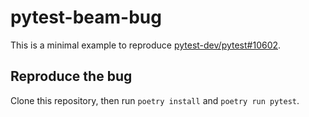 # pytest-beam-bug

This is a minimal example to reproduce [pytest-dev/pytest#10602](https://github.com/pytest-dev/pytest/issues/10602).

## Reproduce the bug

Clone this repository, then run `poetry install` and `poetry run pytest`.
